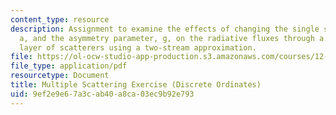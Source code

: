 ```yaml
---
content_type: resource
description: Assignment to examine the effects of changing the single scattering albedo,
  a, and the asymmetry parameter, g, on the radiative fluxes through a plane-parallel
  layer of scatterers using a two-stream approximation.
file: https://ol-ocw-studio-app-production.s3.amazonaws.com/courses/12-815-atmospheric-radiation-fall-2008/9ef2e9e67a3cab40a8ca03ec9b92e793_multiple_scat_ex.pdf
file_type: application/pdf
resourcetype: Document
title: Multiple Scattering Exercise (Discrete Ordinates)
uid: 9ef2e9e6-7a3c-ab40-a8ca-03ec9b92e793
---
```

